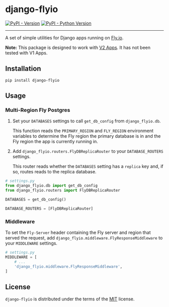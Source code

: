 # django-flyio

[![PyPI - Version](https://img.shields.io/pypi/v/django-flyio.svg)](https://pypi.org/project/django-flyio)
[![PyPI - Python Version](https://img.shields.io/pypi/pyversions/django-flyio.svg)](https://pypi.org/project/django-flyio)

---

A set of simple utilities for Django apps running on [Fly.io](https://fly.io).

**Note:** This package is designed to work with [V2 Apps](https://fly.io/docs/reference/apps/). It has not been tested with V1 Apps.

## Installation

```shell
pip install django-flyio
```

## Usage

### Multi-Region Fly Postgres

1.  Set your `DATABASES` settings to call `get_db_config` from `django_flyio.db`.

    This function reads the `PRIMARY_REGION` and `FLY_REGION` environment variables to determine the Fly region the primary database is in and the Fly region the app is currently running in.

2.  Add `django_flyio.routers.FlyDBReplicaRouter` to your `DATABASE_ROUTERS` settings.

    This router reads whether the `DATABASES` setting has a `replica` key and, if so, routes reads to the replica database.

```python
# settings.py
from django_flyio.db import get_db_config
from django_flyio.routers import FlyDBReplicaRouter

DATABASES = get_db_config()

DATABASE_ROUTERS = [FlyDBReplicaRouter]
```

### Middleware

To set the `Fly-Server` header containing the Fly server and region that served the request, add `django_flyio.middleware.FlyResponseMiddleware` to your `MIDDLEWARE` settings.

```python
# settings.py
MIDDLEWARE = [
    # ...
    'django_flyio.middleware.FlyResponseMiddleware',
]
```

## License

`django-flyio` is distributed under the terms of the [MIT](https://spdx.org/licenses/MIT.html) license.
